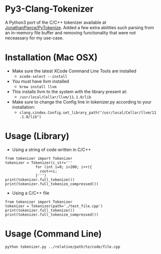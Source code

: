 # Py3-Clang-Tokenizer

A Python3 port of the C/C++ tokenizer available at [JonathanPierce/PyTokenize](https://github.com/JonathanPierce/PyTokenize). Added a few extra abilities such parsing from an in-memory file buffer and removing functionality that were not neceassary for my use-case.

# Installation (Mac OSX)

- Make sure the latest XCode Command Line Tools are installed
  - ```xcode-select --install```
- You must have llvm installed 
  - ```brew install llvm```
- This installs llvm to the system with the library present at:
  - ```/usr/local/Cellar/llvm/11.1.0/lib```
- Make sure to change the Config line in tokenizer.py according to your installation:
  - ```clang.cindex.Config.set_library_path("/usr/local/Cellar/llvm/11.1.0/lib")```
 
# Usage (Library)
- Using a string of code written in C/C++
```python3 
from tokenizer import Tokenizer
tokenizer = Tokenizer(c_str='''
              for (int i=0; i<200; i++){
                cout<<i;
              }''')
print(tokenizer.full_tokenize())
print(tokenizer.full_tokenize_compressed())
```
- Using a C/C++ file
```python3
from tokenizer import Tokenizer
tokenizer = Tokenizer(path='./test_file.cpp')
print(tokenizer.full_tokenize())
print(tokenizer.full_tokenize_compressed())
```


# Usage (Command Line)
```bash
python tokenizer.py ../relative/path/to/code/file.cpp
```
